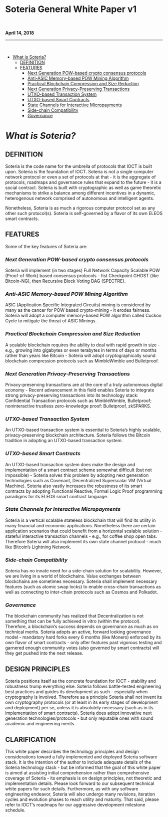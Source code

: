 # Soteria General White Paper v1
&nbsp;


**April 14, 2018**
&nbsp;

---
&nbsp;

<!-- TOC -->

- [What is Soteria?](#what-is-soteria)
  * [DEFINITION](#definition)
  * [FEATURES](#features)
    + [Next Generation POW-based crypto consensus protocols](#next-generation-pow-based-crypto-consensus-protocols)
    + [Anti-ASIC Memory-based POW Mining Algorithm](#anti-asic-memory-based-pow-mining-algorithm)
    + [Practical Blockchain Compression and Size Reduction](#practical-blockchain-compression-and-size-reduction)
    + [Next Generation Privacy-Preserving Transactions](#next-generation-privacy-preserving-transactions)
    + [UTXO-based Transaction System](#utxo-based-transaction-system)
    + [UTXO-based Smart Contracts](#utxo-based-smart-contracts)
    + [State Channels for Interactive Micropayments](#state-channels-for-interactive-micropayments)
    + [Side-chain Compatibility](#side-chain-compatibility)
    + [Governance](#governance)

# _What is Soteria?_

## DEFINITION

Soteria is the code name for the umbrella of protocols that IOCT is built upon. Soteria is the foundation of IOCT. Soteria is not a single computer network protocol or even a set of protocols at that - it is the aggregate of protocols, roadmaps and governance rules that expand to the future - it is a social contract. Soteria is built with cryptographic as well as game theoretic mechanisms to strike a balance among different incentives in a dynamic, heterogenous network comprised of autonomous and intelligent agents.

Nonetheless, Soteria is as much a rigorous computer protocol set as any other such protocol(s). Soteria is self-governed by a flavor of its own  ELEOS smart contracts.



## FEATURES

Some of the key features of Soteria are:

### _Next Generation POW-based crypto consensus protocols_

Soteria will implement (in two stages) Full Network Capacity Scalable POW (Proof-of-Work) based consensus protocols - fist Checkpoint GHOST (like Bitcoin-NG), then Recursive Block Voting DAG (SPECTRE).

### _Anti-ASIC Memory-based POW Mining Algorithm_

ASIC (Application Specific Integrated Circuits) mining is considered by many as the cancer for POW based crypto-mining - it erodes fairness. Soteria will adopt a computer memory-based POW algorithm called Cuckoo Cycle to mitigate the threat of ASIC Minings. 

### _Practical Blockchain Compression and Size Reduction_

A scalable blockchain requires the ability to deal with rapid growth in size - e.g., growing into gigabytes or even terabytes in terms of days or months rather than years like Bitcoin - Soteria will adopt cryptographically sound blockchain compression protocols such as MimbleWimble and Bulletproof.

### _Next Generation Privacy-Preserving Transactions_

Privacy-preserving transactions are at the core of a truly autonomous digital economy - Recent advancement in this field enables Soteria to integrate strong privacy-preserving transactions into its technology stack: Confidential Transaction protocols such as MimbleWimble, Bulletproof; noninteractive trustless zero-knowledge proof: Bulletproof, zkSPARKS.

### _UTXO-based Transaction System_

An UTXO-based transaction system is essential to Soteria’s highly scalable, privacy-preserving blockchain architecture. Soteria follows the Bitcoin tradition in adopting an UTXO-based transaction system.

### _UTXO-based Smart Contracts_

An UTXO-based transaction system does make the design and implementation of a smart contract scheme somewhat difficult (but not impossible) - Soteria solves this problem by adopting next generation technologies such as Covenant, Decentralized Superscalar VM (Virtual Machine). Soteria also vastly increases the robustness of its smart contracts by adopting Functional Reactive, Formal Logic Proof programming paradigms for its ELEOS smart contract language.

### _State Channels for Interactive Micropayments_

Soteria is a vertical scalable stateless blockchain that will find its utility in many financial and economic applications. Nonetheless there are certain application scenarios that could benefit from a horizontal scalable solution - stateful interactive transaction channels - e.g., for coffee shop open tabs. Therefore Soteria will also implement its own state channel protocol - much like Bitcoin’s Lightning Network.

### _Side-chain Compatibility_

Soteria has no innate need for a side-chain solution for scalability. However, we are living in a world of blockchains. Value exchanges between blockchains are sometimes necessary. Soteria shall implement necessary features (such as atomic swap locks) to enable cross-chain transactions as well as connecting to inter-chain protocols such as Cosmos and Polkadot.

### _Governance_

The blockchain community has realized that Decentralization is not something that can be fully achieved in vitro (within the protocol). Therefore, a blockchain’s success depends on governance as much as on technical merits. Soteria adopts an active, forward looking governance model - mandatory hard forks every 6 months (like Monero) enforced by its own flavor of smart contracts - only after features past vigorous testing and garnered enough community votes (also governed by smart contracts) will they get pushed into the next release.



## DESIGN PRINCIPLES

Soteria positions itself as the concrete foundation for IOCT - stability and robustness trump everything else. Soteria follows battle-tested engineering best practices and guides its development as such - especially when cryptography is involved. Therefore as a principle Soteria shall not invent its own cryptography protocols (or at least in its early stages of development and deployment) per se, unless it is absolutely necessary (such as in its implementation of smart contracts). Soteria does adopt innovative next generation technologies/protocols - but only reputable ones with sound academic and engineering merits. 



## CLARIFICATION


This white paper describes the technology principles and design considerations toward a fully implemented and deployed Soteria software stack. It is the intention of the author to include adequate details of the Soteria technology stack - but be informed that the goal of this white paper is aimed at assisting initial comprehension rather than comprehensive coverage of Soteria - its emphasis is on design principles, not theoretic and implementation details. Please look forward to our subsequent technical white papers for such details. Furthermore, as with any software engineering endeavor, Soteria will also undergo many revisions, iteration cycles and evolution phases to reach utility and maturity. That said, please refer to IOCT’s roadmaps for our aggressive development milestone schedule.
